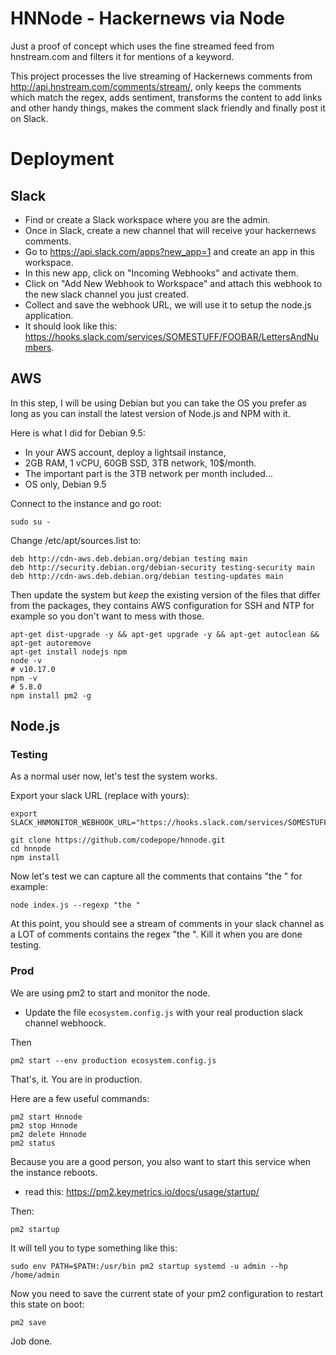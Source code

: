 # HNNode - Hackernews via Node

Just a proof of concept which uses the fine streamed feed from hnstream.com and filters it for mentions of a keyword.

This project processes the live streaming of Hackernews comments from http://api.hnstream.com/comments/stream/, only keeps the comments which match the regex, adds sentiment, transforms the content to add links and other handy things, makes the comment slack friendly and finally post it on Slack.

# Deployment

## Slack

- Find or create a Slack workspace where you are the admin.
- Once in Slack, create a new channel that will receive your hackernews comments.
- Go to https://api.slack.com/apps?new_app=1 and create an app in this workspace.
- In this new app, click on "Incoming Webhooks" and activate them.
- Click on "Add New Webhook to Workspace" and attach this webhook to the new slack channel you just created.
- Collect and save the webhook URL, we will use it to setup the node.js application.
- It should look like this: https://hooks.slack.com/services/SOMESTUFF/FOOBAR/LettersAndNumbers.

## AWS

In this step, I will be using Debian but you can take the OS you prefer as long as you can install the latest version of Node.js and NPM with it.

Here is what I did for Debian 9.5:

- In your AWS account, deploy a lightsail instance,
- 2GB RAM, 1 vCPU, 60GB SSD, 3TB network, 10$/month.
- The important part is the 3TB network per month included...
- OS only, Debian 9.5

Connect to the instance and go root:

```
sudo su -
```

Change /etc/apt/sources.list to:

```plaintext
deb http://cdn-aws.deb.debian.org/debian testing main
deb http://security.debian.org/debian-security testing-security main
deb http://cdn-aws.deb.debian.org/debian testing-updates main
```

Then update the system but *keep* the existing version of the files that differ from the packages, they contains AWS configuration for SSH and NTP for example so you don't want to mess with those.

```
apt-get dist-upgrade -y && apt-get upgrade -y && apt-get autoclean && apt-get autoremove
apt-get install nodejs npm
node -v
# v10.17.0
npm -v
# 5.8.0
npm install pm2 -g
```

## Node.js

### Testing

As a normal user now, let's test the system works.

Export your slack URL (replace with yours):

```
export SLACK_HNMONITOR_WEBHOOK_URL="https://hooks.slack.com/services/SOMESTUFF/FOOBAR/LettersAndNumbers"
```

```
git clone https://github.com/codepope/hnnode.git
cd hnnode
npm install
```

Now let's test we can capture all the comments that contains "the " for example:

```
node index.js --regexp "the "
```

At this point, you should see a stream of comments in your slack channel as a LOT of comments contains the regex "the ". Kill it when you are done testing.

### Prod

We are using pm2 to start and monitor the node.

- Update the file `ecosystem.config.js` with your real production slack channel webhoock.

Then

```
pm2 start --env production ecosystem.config.js
```

That's, it. You are in production.

Here are a few useful commands:

```
pm2 start Hnnode
pm2 stop Hnnode
pm2 delete Hnnode
pm2 status
```

Because you are a good person, you also want to start this service when the instance reboots.

- read this: https://pm2.keymetrics.io/docs/usage/startup/

Then:

```
pm2 startup
```

It will tell you to type something like this:

```
sudo env PATH=$PATH:/usr/bin pm2 startup systemd -u admin --hp /home/admin
```

Now you need to save the current state of your pm2 configuration to restart this state on boot:

```
pm2 save
```

Job done.

